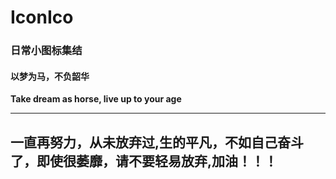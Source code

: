 # IconIco

### 日常小图标集结

#### 以梦为马，不负韶华
**Take dream as horse, live up to your age**

---
一直再努力，从未放弃过,生的平凡，不如自己奋斗了，即使很萎靡，请不要轻易放弃,加油！！！
---

